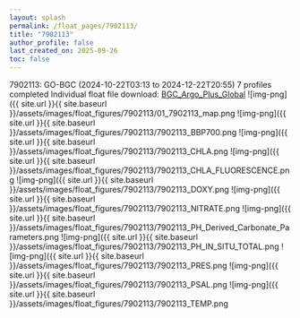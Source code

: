 ```yaml
---
layout: splash
permalink: /float_pages/7902113/
title: "7902113"
author_profile: false
last_created_on: 2025-09-26
toc: false
---
```

 
7902113: GO-BGC (2024-10-22T03:13 to 2024-12-22T20:55)
7 profiles completed
Individual float file download: [BGC_Argo_Plus_Global](https://ftp.soest.hawaii.edu/bgc_argo_plus/Individual_Floats/outliers_removed/7902113_Sprof_processed.nc)
![img-png]({{ site.url }}{{ site.baseurl }}/assets/images/float_figures/7902113/01_7902113_map.png
![img-png]({{ site.url }}{{ site.baseurl }}/assets/images/float_figures/7902113/7902113_BBP700.png
![img-png]({{ site.url }}{{ site.baseurl }}/assets/images/float_figures/7902113/7902113_CHLA.png
![img-png]({{ site.url }}{{ site.baseurl }}/assets/images/float_figures/7902113/7902113_CHLA_FLUORESCENCE.png
![img-png]({{ site.url }}{{ site.baseurl }}/assets/images/float_figures/7902113/7902113_DOXY.png
![img-png]({{ site.url }}{{ site.baseurl }}/assets/images/float_figures/7902113/7902113_NITRATE.png
![img-png]({{ site.url }}{{ site.baseurl }}/assets/images/float_figures/7902113/7902113_PH_Derived_Carbonate_Parameters.png
![img-png]({{ site.url }}{{ site.baseurl }}/assets/images/float_figures/7902113/7902113_PH_IN_SITU_TOTAL.png
![img-png]({{ site.url }}{{ site.baseurl }}/assets/images/float_figures/7902113/7902113_PRES.png
![img-png]({{ site.url }}{{ site.baseurl }}/assets/images/float_figures/7902113/7902113_PSAL.png
![img-png]({{ site.url }}{{ site.baseurl }}/assets/images/float_figures/7902113/7902113_TEMP.png
